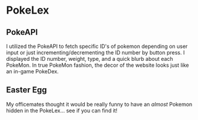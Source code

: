 # PokeLex

## PokeAPI
I utilized the PokeAPI to fetch specific ID's of pokemon depending on user input or just incrementing/decrementing the ID number by button press. I displayed the ID number, weight, type, and a quick blurb about each PokeMon. In true PokeMon fashion, the decor of the website looks just like an in-game PokeDex.

## Easter Egg
My officemates thought it would be really funny to have an *almost* Pokemon hidden in the PokeLex... see if you can find it!
